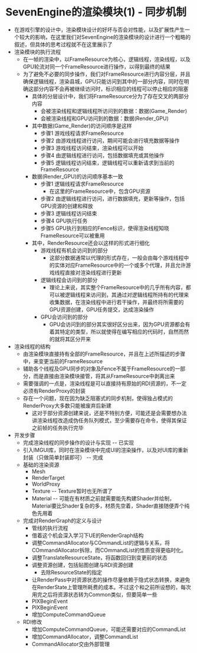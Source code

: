 # SevenEngine的渲染模块(1) - 同步机制
* 在游戏引擎的设计中，渲染模块设计的好坏与否会对性能，以及扩展性产生一个较大的影响，在这里我们对SevenEngine的渲染模块的设计进行一个粗略的叙述，但具体的思考过程就不在这里展示了
* 渲染模块的执行流程
    * 在一帧的渲染中，以FrameResource为核心，逻辑线程，渲染线程，以及GPU轮流对同一个FrameResource进行操作，以得到最终的结果
    * 为了避免不必要的同步操作，我们对FrameResource进行内容分层，并且确保逻辑线程，渲染县城，GPU只能访问到其中的一部分内容，同时在明确这部分内容不会再被继续访问时，标识相应的线程可以停止相应的阻塞
        * 具体的分层设计中，我们将FrameResource分为了存在交叉的两部分内容
            * 会被渲染线程和逻辑线程所访问到的数据：数据(Game_Render)
            * 会被渲染线程和GPU访问到的数据：数据(Render_GPU)
        * 其中数据(Game_Render)的访问顺序是这样
            * 步骤1 游戏线程请求FrameResource
            * 步骤2 由游戏线程进行访问，期间可能会进行填充数据等操作
            * 步骤3 游戏线程访问结束，渲染线程可以开始
            * 步骤4 由逻辑线程进行访问，包括数据填充或其他操作
            * 步骤5 逻辑线程访问结束，逻辑线程可以重新请求到当前的FrameResource
        * 数据(Render_GPU)的访问顺序基本一致
            * 步骤1 逻辑线程请求FrameResource 
                * 在这里的FrameResource中，包含GPU资源
            * 步骤2 由逻辑线程进行访问，进行数据填充，更新等操作，包括GPU资源的创建和释放
            * 步骤3 逻辑线程访问结束
            * 步骤4 GPU执行任务
            * 步骤5 GPU执行到相应的Fence标识，使得渲染线程知晓FrameResource可以被重用
        * 其中，RenderResource还会以这样的形式进行细化
            * 游戏线程有机会访问到的部分
                * 这部分数据通常以代理的形式存在，一般会由每个游戏线程中的实体对应FrameResource中的一个或多个代理，并且允许游戏线程直接对渲染线程进行更新
            * 逻辑线程会访问到的部分
                * 理论上来说，其实整个FrameResource中的几乎所有内容，都可以被逻辑线程来访问到，其通过对逻辑线程所持有的代理来收集数据，在渲染线程中进行若干操作，并最终将所需要的GPU资源创建，GPU任务提交，达成渲染操作
            * GPU会访问到的部分
                * GPU会访问到的部分其实很好区分出来，因为GPU资源都会有着其特定的类型，所以就使得在编写相应的代码时，自然而然的就将其区分开来
* 渲染线程的结构
    * 由渲染模块直接持有全部的FrameResource，并且在上述所描述的步骤中，来变更当前的FrameResource
    * 辅助各个线程及GPU同步的对象及Fence不属于FrameResource的一部分，而是直接由渲染模块接管，将其从FrameResource中剥离出来
    * 需要强调的一点是，渲染线程是可以直接持有原始的RDI资源的，不一定必须有RenderProxy的封装
    * 存在一个问题，现在因为缺乏阻塞式的同步机制，使得独占模式的RenderProxy大多数只能被废弃后新建
        * 这对于部分资源创建来说，还是不特别方便，可能还是会需要想办法讲渲染线程改造成伪任务队列模式，至少需要存在命令，使得其保证之前帧的任务执行完毕
* 开发步骤
    * 完成渲染线程的同步操作的设计与实现 -- 已实现
    * 引入IMGUI库，同时在渲染模块中完成UI的渲染操作，以及对UI库的重新封装（只做简单封装即可） -- 完成
    * 基础的渲染资源
        * Mesh
        * RenderTarget
        * WorldProxy
        * Texture -- Texture暂时也无所谓了
        * Material -- 可能在有材质之前就需要能先构建Shader并绘制，Material要比Shader复杂的多，材质先空着，Shader直接随便弄个纯色先用着
    * 完成对RenderGraph的定义与设计
        * 管线的执行流程
        * 借着这个机会深入学习下UE的RenderGraph结构
        * 调整CommandAllocator与COmmandList的逻辑与关系，将COmmandAllocator拆除，而COmmandList的性质变得更临时化。
        * 调整TranslateResourceState，将函数回归到变更前的状态
        * 调整资源创建，包括贴图创建与RDI资源创建
            * 去除ResourceState的指定
        * 让RenderPass中对资源状态的操作尽量依赖于隐式状态转换，来避免在RenderState上管理所耗费的成本。不过这个和之前所设想的，每次用完之后将资源状态转为Common类似，但要简单一些
        * PIXBeginEvent
        * PIXBeginEvent
        * 增加ComputeCommandQueue
    * RDI修改
        * 增加ComputeCommandQueue，可能还需要对应的CommandList
        * 增加CommandAllocator，调整CommandList
        * CommandAllocator交由外部管理